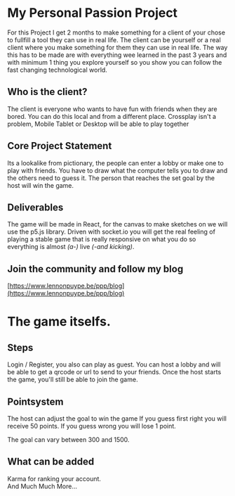 # My Personal Passion Project
For this Project I get 2 months to make something for a client of your chose to fullfill a tool they can use in real life. The client can be yourself or a real client where you make something for them they can use in real life. The way this has to be made are with everything wee learned in the past 3 years and with minimum 1 thing you explore yourself so you show you can follow the fast changing technological world.

## Who is the client?
The client is everyone who wants to have fun with friends when they are bored. You can do this local and from a different place. Crossplay isn't a problem, Mobile Tablet or Desktop will be able to play together

## Core Project Statement
Its a lookalike from pictionary, the people can enter a lobby or make one to play with friends. You have to draw what the computer tells you to draw and the others need to guess it. The person that reaches the set goal by the host will win the game.

## Deliverables
The game will be made in React, for the canvas to make sketches on we will use the p5.js library. Driven with socket.io you will get the real feeling of playing a stable game that is really responsive on what you do so everything is almost _(a-)_ live _(-and kicking)_.

## Join the community and follow my blog
[https://www.lennonpuype.be/ppp/blog](https://www.lennonpuype.be/ppp/blog)

# The game itselfs.
## Steps
Login / Register, you also can play as guest.
You can host a lobby and will be able to get a qrcode or url to send to your friends.
Once the host starts the game, you'll still be able to join the game.

## Pointsystem
The host can adjust the goal to win the game
If you guess first right you will receive 50 points.
If you guess wrong you will lose 1 point.

The goal can vary between 300 and 1500.

## What can be added
Karma for ranking your account.
\
And Much Much More...